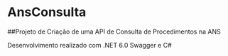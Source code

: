 # AnsConsulta

##Projeto de Criação de uma API de Consulta de Procedimentos na ANS

Desenvolvimento realizado com .NET 6.0
Swagger e C#
